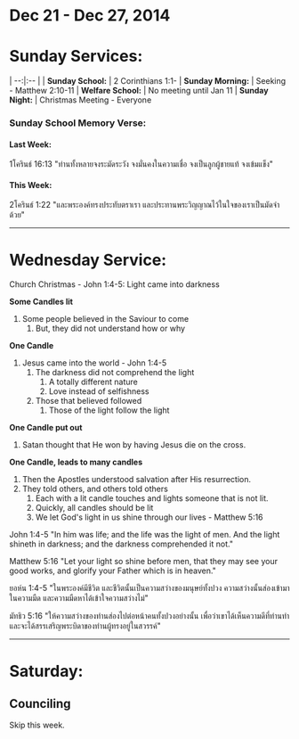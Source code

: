 # Dec 21 - Dec 27, 2014
# Sunday Services:

| --:|:-- |
| **Sunday School:**	|	2 Corinthians 1:1-
| **Sunday Morning:**	|	Seeking - Matthew 2:10-11
| **Welfare School:**	|	No meeting until Jan 11
| **Sunday Night:**		|	Christmas Meeting - Everyone

### Sunday School Memory Verse:
#### Last Week: 
1โครินธ์ 16:13 "ท่านทั้งหลายจงระมัดระวัง จงมั่นคงในความเชื่อ จงเป็นลูกผู้ชายแท้ จงเข้มแข็ง"

#### This Week:
2โครินธ์ 1:22 "และพระองค์ทรงประทับตราเรา และประทานพระวิญญาณไว้ในใจของเราเป็นมัดจำด้วย"

---

# Wednesday Service:
Church Christmas - John 1:4-5: Light came into darkness

**Some Candles lit**

1. Some people believed in the Saviour to come
	1. But, they did not understand how or why

**One Candle**

1. Jesus came into the world - John 1:4-5
	1. The darkness did not comprehend the light
		1. A totally different nature
		2. Love instead of selfishness
	2. Those that believed followed
		1. Those of the light follow the light

**One Candle put out**

1. Satan thought that He won by having Jesus die on the cross.

**One Candle, leads to many candles**

1. Then the Apostles understood salvation after His resurrection.
2. They told others, and others told others 
	1. Each with a lit candle touches and lights someone that is not lit.
	2. Quickly, all candles should be lit
	3. We let God's light in us shine through our lives - Matthew 5:16

John 1:4-5 "In him was life; and the life was the light of men. And the light shineth in darkness; and the darkness comprehended it not."

Matthew 5:16 "Let your light so shine before men, that they may see your good works, and glorify your Father which is in heaven."

ยอห์น 1:4-5 "ในพระองค์มีชีวิต และชีวิตนั้นเป็นความสว่างของมนุษย์ทั้งปวง ความสว่างนั้นส่องเข้ามาในความมืด และความมืดหาได้เข้าใจความสว่างไม่"

มัทธิว 5:16 "ให้ความสว่างของท่านส่องไปต่อหน้าคนทั้งปวงอย่างนั้น เพื่อว่าเขาได้เห็นความดีที่ท่านทำ และจะได้สรรเสริญพระบิดาของท่านผู้ทรงอยู่ในสวรรค์"



---

# Saturday:

## Counciling

Skip this week.